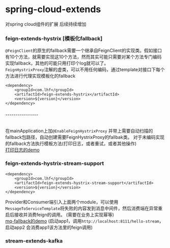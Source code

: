# spring-cloud-extends
对spring cloud组件的扩展 后续持续增加 <br> 

### feign-extends-hystrix [模板化fallback]
`@FeignClient`的原生的fallback需要一个继承自FeignClient的实现类。假如接口有10个方法，就需要实现这10个方法，然而其实可能只需要对某个方法专门编码
实现fallback，其他的可能只用打印个log就可以了。</br>
`FeignHystrixProxy`注解的虚类，可以不用任何编码，通过template对接口下每个方法进行代理实现模板化的fallback
```maven
<dependency>
    <groupId>com.lhf</groupId>
    <artifactId>feign-extends-hystrix</artifactId>
    <version>${version}</version>
</dependency>
```
###### ----------------
在mainApplication上加`@EnableFeignHystrixProxy` 并带上需要自动扫描的fallback包路径，自动创建需要FeignHystrixProxy的fallbak类。
对于未编码实现的fallback方法执行模板方法(打印日志，或者重试，或者其他操作) </br>
[打印日志的demo](https://github.com/lhf87/spring-cloud-extends/blob/master/feign-extends/feign-extends-hystrix/src/test/java/com/lhf/test/feign/app1/controller/FeignController.java)

### feign-extends-hystrix-stream-support
```maven
<dependency>
    <groupId>com.lhf</groupId>
    <artifactId>feign-extends-hystrix-stream-support</artifactId>
    <version>${version}</version>
</dependency>
```
Provider和Consumer端引入上面两个module，可以使用`MessageToServiceTemplate`将失败的内容发到消息中间件，然后消费端在异常重启后接收并消费feign的调用。
(需要在业务上实现幂等) </br>
[mq-fallback的demo](https://github.com/lhf87/spring-cloud-extends/tree/master/feign-extends/feign-extends-hystrix/src/test/java/com/lhf/test/feign)
(启动app1，调用`http://localhost:8111/hello-stream`，启动app2 会消费app1该方法里的feign调用)

### stream-extends-kafka
